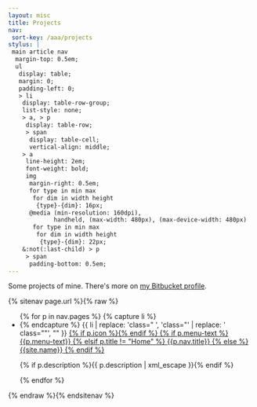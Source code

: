 ```yaml
---
layout: misc
title: Projects
nav:
 sort-key: /aaa/projects
stylus: |
 main article nav
  margin-top: 0.5em;
  ul
   display: table;
   margin: 0;
   padding-left: 0;
   > li
    display: table-row-group;
    list-style: none;
    > a, > p
     display: table-row;
     > span
      display: table-cell;
      vertical-align: middle;
    > a
     line-height: 2em;
     font-weight: bold;
     img
      margin-right: 0.5em;
      for type in min max
       for dim in width height
        {type}-{dim}: 16px;
      @media (min-resolution: 160dpi),
             handheld, (max-width: 480px), (max-device-width: 480px)
       for type in min max
        for dim in width height
         {type}-{dim}: 22px;
    &:not(:last-child) > p
     > span
      padding-bottom: 0.5em;
---
```


Some projects of mine.  There's more on
[my Bitbucket profile](http://code.s.zeid.me/).

<nav>
 {% sitenav page.url %}{% raw %}
 <ul>
 {% for p in nav.pages %}
  {% capture li %}
  <li class="{%if p.nav.current%} current{%elsif p.nav.parent%} parent{%endif%}{%if p.title == "Home"%} home{%endif%}{%if p.nav.has_children%} has-children{%endif%}">
  {% endcapture %}
  {{ li | replace: 'class=" ', 'class="' | replace: ' class=""', "" }}
   <a href="{%if p.nav.url%}{{p.nav.url|uri_escape}}{%else%}{%root%}{{p.nav.slug|uri_escape}}{%endif%}"{%if p.nav.target%} target="{{p.nav.target}}"{%endif%}>
    <span>{% if p.icon %}<img src="{% root %}{% if p.nav.dir != "/" %}{{ p.nav.dir }}{% endif %}/{{ p.icon }}" alt="" class="left" />{% endif %}</span>
   {% if p.menu-text %}
    <span>{{p.menu-text}}</span>
   {% elsif p.title != "Home" %}
    <span>{{p.nav.title}}</span>
   {% else %}
    <span>{{site.name}}</span>
   {% endif %}
   </a>
   <p>
    <span></span>
    <span>{% if p.description %}{{ p.description | xml_escape }}{% endif %}</span>
   </p>
  </li>
 {% endfor %}
 </ul>
 {% endraw %}{% endsitenav %}
</nav>
